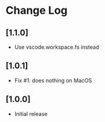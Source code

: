 # Change Log

## [1.1.0]

- Use vscode.workspace.fs instead

## [1.0.1]

- Fix #1: does nothing on MacOS

## [1.0.0]

- Initial release
